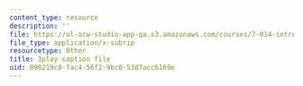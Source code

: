 ```yaml
---
content_type: resource
description: ''
file: https://ol-ocw-studio-app-qa.s3.amazonaws.com/courses/7-014-introductory-biology-spring-2005/090219c0fac456f29bc053d7acc6169e_3zJI3dYB7gc.vtt
file_type: application/x-subrip
resourcetype: Other
title: 3play caption file
uid: 090219c0-fac4-56f2-9bc0-53d7acc6169e
---
```

